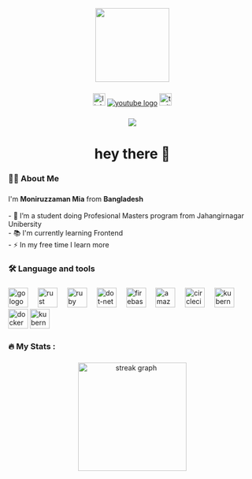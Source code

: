 <div align="center">
  <img height="150" src="https://media.giphy.com/media/M9gbBd9nbDrOTu1Mqx/giphy.gif"  />
</div>

###

<div align="center">
  <a href="#"><img src="https://img.shields.io/static/v1?message=LinkedIn&logo=linkedin&label=&color=0077B5&logoColor=white&labelColor=&style=for-the-badge" height="25" alt="linkedin logo"  /></a>
  <a href="#"><img src="https://img.shields.io/static/v1?message=Youtube&logo=youtube&label=&color=FF0000&logoColor=white&labelColor=&style=for-the-badge" heiht="25" alt="youtube logo"  /></a>
  <a href="#"><img src="https://img.shields.io/static/v1?message=Twitter&logo=twitter&label=&color=1DA1F2&logoColor=white&labelColor=&style=for-the-badge" height="25" alt="twitter logo"  /></a>
</div>

###

<div align="center">
  <img src="https://visitor-badge.laobi.icu/badge?page_id=miamonir"  />
</div>

###

<h1 align="center">hey there 👋</h1>

###

<h3 align="left">👩‍💻  About Me</h3>

###

<p align="left">I'm <b>Moniruzzaman Mia</b> from <b>Bangladesh</b><br><br>- 🔭 I’m a student doing Profesional Masters program from Jahangirnagar Unibersity<br>- 📚 I'm currently learning Frontend<br>- ⚡ In my free time I learn more</p>

###

<h3 align="left">🛠 Language and tools</h3>

###

<div align="left">
  <img src="https://www.svgrepo.com/show/373669/html.svg" height="40" alt="go logo"  />
  <img width="12" />
  <img src="https://www.svgrepo.com/show/452185/css-3.svg" height="40" alt="rust logo"  />
  <img width="12" />
  <img src="https://www.svgrepo.com/show/452045/js.svg" height="40" alt="ruby logo"  />
  <img width="12" />
  <img src="https://www.svgrepo.com/show/452130/vue.svg" height="40" alt="dot-net logo"  />
  <img width="12" />
  <img src="https://www.svgrepo.com/show/373929/node.svg" height="40" alt="firebase logo"  />
  <img width="12" />
  <img src="https://www.svgrepo.com/show/373966/php.svg" height="40" alt="amazonwebservices logo"  />
  <img width="12" />
  <img src="https://www.svgrepo.com/show/353985/laravel.svg" height="40" alt="circleci logo"  />
  <img width="12" />
  <img src="https://www.svgrepo.com/show/303251/mysql-logo.svg" height="40" alt="kubernetes logo"  />
  <img width="12" />
  <img src="https://www.svgrepo.com/show/303670/firebase-1-logo.svg" height="40" alt="docker logo"  />
  <img src="https://www.svgrepo.com/show/452234/java.svg" height="40" alt="kubernetes logo"  />
  <img width="12" />
</div>

###

<h3 align="left">🔥   My Stats :</h3>

###

<div align="center">
  <img src="https://streak-stats.demolab.com?user=miamonir&locale=en&mode=daily&theme=dark&hide_border=false&border_radius=5&order=3" height="220" alt="streak graph"  />
</div>

###